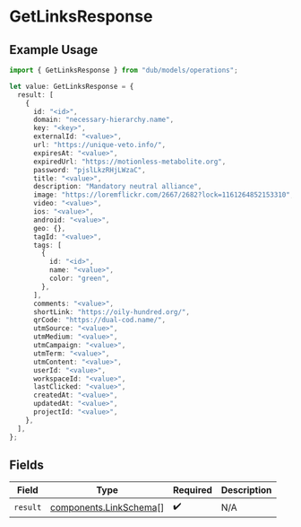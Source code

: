 # GetLinksResponse

## Example Usage

```typescript
import { GetLinksResponse } from "dub/models/operations";

let value: GetLinksResponse = {
  result: [
    {
      id: "<id>",
      domain: "necessary-hierarchy.name",
      key: "<key>",
      externalId: "<value>",
      url: "https://unique-veto.info/",
      expiresAt: "<value>",
      expiredUrl: "https://motionless-metabolite.org",
      password: "pjslLkzRHjLWzaC",
      title: "<value>",
      description: "Mandatory neutral alliance",
      image: "https://loremflickr.com/2667/2682?lock=1161264852153310",
      video: "<value>",
      ios: "<value>",
      android: "<value>",
      geo: {},
      tagId: "<value>",
      tags: [
        {
          id: "<id>",
          name: "<value>",
          color: "green",
        },
      ],
      comments: "<value>",
      shortLink: "https://oily-hundred.org/",
      qrCode: "https://dual-cod.name/",
      utmSource: "<value>",
      utmMedium: "<value>",
      utmCampaign: "<value>",
      utmTerm: "<value>",
      utmContent: "<value>",
      userId: "<value>",
      workspaceId: "<value>",
      lastClicked: "<value>",
      createdAt: "<value>",
      updatedAt: "<value>",
      projectId: "<value>",
    },
  ],
};
```

## Fields

| Field                                                            | Type                                                             | Required                                                         | Description                                                      |
| ---------------------------------------------------------------- | ---------------------------------------------------------------- | ---------------------------------------------------------------- | ---------------------------------------------------------------- |
| `result`                                                         | [components.LinkSchema](../../models/components/linkschema.md)[] | :heavy_check_mark:                                               | N/A                                                              |